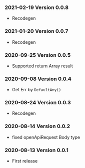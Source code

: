 ### 2021-02-19 Version 0.0.8

- Recodegen

### 2021-01-20 Version 0.0.7

- Recodegen

### 2020-09-25 Version 0.0.5

- Supported return Array result

### 2020-09-08 Version 0.0.4

- Get Err by `DefaultAny()`

### 2020-08-24 Version 0.0.3

- Recodegen

### 2020-08-14 Version 0.0.2

- fixed openApiRequest Body type

### 2020-08-13 Version 0.0.1

- First release
